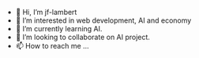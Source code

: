 - 👋 Hi, I’m jf-lambert
- 👀 I’m interested in web development, AI and economy 
- 🌱 I’m currently learning AI.
- 💞️ I’m looking to collaborate on AI project.
- 📫 How to reach me ...

<!---
jf-lambert/jf-lambert is a ✨ special ✨ repository because its `README.md` (this file) appears on your GitHub profile.
You can click the Preview link to take a look at your changes.
--->

